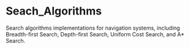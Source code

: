 # Seach_Algorithms
Search  algorithms implementations for navigation systems, including Breadth-first Search, Depth-first Search,  Uniform Cost Search, and  A* Search.
